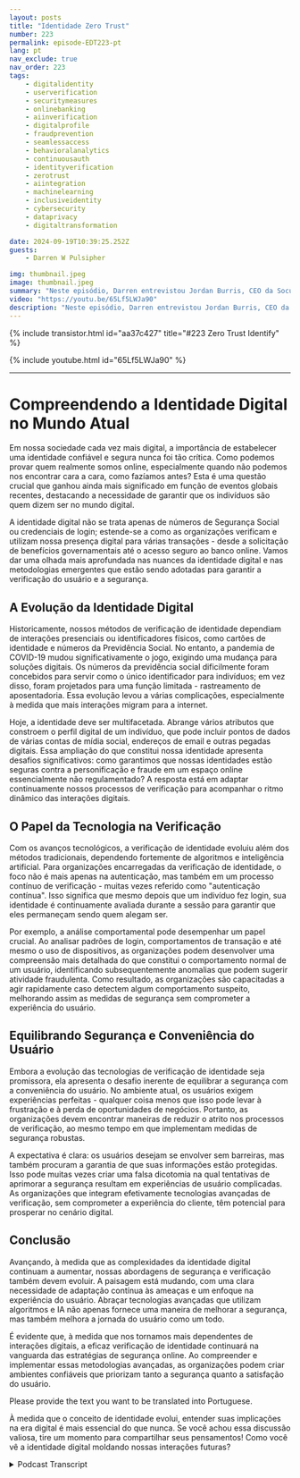 ```yaml
---
layout: posts
title: "Identidade Zero Trust"
number: 223
permalink: episode-EDT223-pt
lang: pt
nav_exclude: true
nav_order: 223
tags:
    - digitalidentity
    - userverification
    - securitymeasures
    - onlinebanking
    - aiinverification
    - digitalprofile
    - fraudprevention
    - seamlessaccess
    - behavioralanalytics
    - continuousauth
    - identityverification
    - zerotrust
    - aiintegration
    - machinelearning
    - inclusiveidentity
    - cybersecurity
    - dataprivacy
    - digitaltransformation

date: 2024-09-19T10:39:25.252Z
guests:
    - Darren W Pulsipher

img: thumbnail.jpeg
image: thumbnail.jpeg
summary: "Neste episódio, Darren entrevistou Jordan Burris, CEO da Socure, sobre a verificação de identidade na dependência cada vez maior do governo na tecnologia digital."
video: "https://youtu.be/65Lf5LWJa90"
description: "Neste episódio, Darren entrevistou Jordan Burris, CEO da Socure, sobre a verificação de identidade na dependência cada vez maior do governo na tecnologia digital."
---
```


<div>
{% include transistor.html id="aa37c427" title="#223 Zero Trust Identify" %}

{% include youtube.html id="65Lf5LWJa90" %}
</div>

---

# Compreendendo a Identidade Digital no Mundo Atual

Em nossa sociedade cada vez mais digital, a importância de estabelecer uma identidade confiável e segura nunca foi tão crítica. Como podemos provar quem realmente somos online, especialmente quando não podemos nos encontrar cara a cara, como fazíamos antes? Esta é uma questão crucial que ganhou ainda mais significado em função de eventos globais recentes, destacando a necessidade de garantir que os indivíduos são quem dizem ser no mundo digital.

A identidade digital não se trata apenas de números de Segurança Social ou credenciais de login; estende-se a como as organizações verificam e utilizam nossa presença digital para várias transações - desde a solicitação de benefícios governamentais até o acesso seguro ao banco online. Vamos dar uma olhada mais aprofundada nas nuances da identidade digital e nas metodologias emergentes que estão sendo adotadas para garantir a verificação do usuário e a segurança.

## A Evolução da Identidade Digital

Historicamente, nossos métodos de verificação de identidade dependiam de interações presenciais ou identificadores físicos, como cartões de identidade e números da Previdência Social. No entanto, a pandemia de COVID-19 mudou significativamente o jogo, exigindo uma mudança para soluções digitais. Os números da previdência social dificilmente foram concebidos para servir como o único identificador para indivíduos; em vez disso, foram projetados para uma função limitada - rastreamento de aposentadoria. Essa evolução levou a várias complicações, especialmente à medida que mais interações migram para a internet.

Hoje, a identidade deve ser multifacetada. Abrange vários atributos que constroem o perfil digital de um indivíduo, que pode incluir pontos de dados de várias contas de mídia social, endereços de email e outras pegadas digitais. Essa ampliação do que constitui nossa identidade apresenta desafios significativos: como garantimos que nossas identidades estão seguras contra a personificação e fraude em um espaço online essencialmente não regulamentado? A resposta está em adaptar continuamente nossos processos de verificação para acompanhar o ritmo dinâmico das interações digitais.

## O Papel da Tecnologia na Verificação

Com os avanços tecnológicos, a verificação de identidade evoluiu além dos métodos tradicionais, dependendo fortemente de algoritmos e inteligência artificial. Para organizações encarregadas da verificação de identidade, o foco não é mais apenas na autenticação, mas também em um processo contínuo de verificação - muitas vezes referido como "autenticação contínua". Isso significa que mesmo depois que um indivíduo fez login, sua identidade é continuamente avaliada durante a sessão para garantir que eles permaneçam sendo quem alegam ser.

Por exemplo, a análise comportamental pode desempenhar um papel crucial. Ao analisar padrões de login, comportamentos de transação e até mesmo o uso de dispositivos, as organizações podem desenvolver uma compreensão mais detalhada do que constitui o comportamento normal de um usuário, identificando subsequentemente anomalias que podem sugerir atividade fraudulenta. Como resultado, as organizações são capacitadas a agir rapidamente caso detectem algum comportamento suspeito, melhorando assim as medidas de segurança sem comprometer a experiência do usuário.

## Equilibrando Segurança e Conveniência do Usuário

Embora a evolução das tecnologias de verificação de identidade seja promissora, ela apresenta o desafio inerente de equilibrar a segurança com a conveniência do usuário. No ambiente atual, os usuários exigem experiências perfeitas - qualquer coisa menos que isso pode levar à frustração e à perda de oportunidades de negócios. Portanto, as organizações devem encontrar maneiras de reduzir o atrito nos processos de verificação, ao mesmo tempo em que implementam medidas de segurança robustas.

A expectativa é clara: os usuários desejam se envolver sem barreiras, mas também procuram a garantia de que suas informações estão protegidas. Isso pode muitas vezes criar uma falsa dicotomia na qual tentativas de aprimorar a segurança resultam em experiências de usuário complicadas. As organizações que integram efetivamente tecnologias avançadas de verificação, sem comprometer a experiência do cliente, têm potencial para prosperar no cenário digital.

## Conclusão

Avançando, à medida que as complexidades da identidade digital continuam a aumentar, nossas abordagens de segurança e verificação também devem evoluir. A paisagem está mudando, com uma clara necessidade de adaptação contínua às ameaças e um enfoque na experiência do usuário. Abraçar tecnologias avançadas que utilizam algoritmos e IA não apenas fornece uma maneira de melhorar a segurança, mas também melhora a jornada do usuário como um todo.

É evidente que, à medida que nos tornamos mais dependentes de interações digitais, a eficaz verificação de identidade continuará na vanguarda das estratégias de segurança online. Ao compreender e implementar essas metodologias avançadas, as organizações podem criar ambientes confiáveis que priorizam tanto a segurança quanto a satisfação do usuário.

Please provide the text you want to be translated into Portuguese.

À medida que o conceito de identidade evolui, entender suas implicações na era digital é mais essencial do que nunca. Se você achou essa discussão valiosa, tire um momento para compartilhar seus pensamentos! Como você vê a identidade digital moldando nossas interações futuras?



<details>
<summary> Podcast Transcript </summary>

<p></p>

</details>
